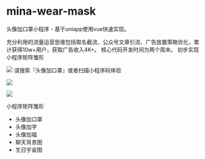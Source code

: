 
# mina-wear-mask
头像加口罩小程序 - 基于uniapp使用vue快速实现。

充分利用的流量运营思维包括取名截流、公众号文章引流、广告放置策略优化，累计获得10w+用户，获取广告收入4K+。
核心代码开发时间为两个周末。
初步实现小程序矩阵雏形

![](https://github.com/infinityu/mina-wear-mask/blob/master/readme-images/3.png)
请搜索『头像加口罩』或者扫描小程序码体验

![](https://github.com/infinityu/mina-wear-mask/blob/master/readme-images/1.png)

![](https://github.com/infinityu/mina-wear-mask/blob/master/readme-images/2.png)

小程序矩阵雏形
- 头像加口罩
- 头像加字
- 头像加福
- 聊天背景图
- 生日宇宙图